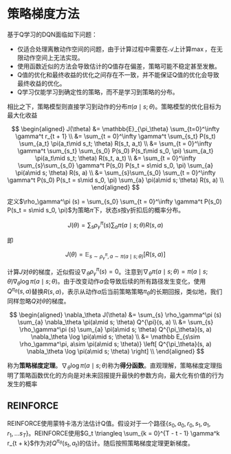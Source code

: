 # 策略梯度方法

基于Q学习的DQN面临如下问题：

* 仅适合处理离散动作空间的问题，由于计算过程中需要在$\mathcal{A}$上计算$\max$，在无限动作空间上无法实现。
* 使用函数近似的方法会导致估计的Q值存在偏差，策略可能不稳定甚至发散。
* Q值的优化和最终收益的优化之间存在不一致，并不能保证Q值的优化会导致最终收益的优化。
* Q学习仅能学习到确定性的策略，而不是学习到策略的分布。

相比之下，策略模型则直接学习到动作的分布$\pi(a\mid s; \theta)$。策略模型的优化目标为最大化收益

$$
\begin{aligned}
J(\theta) &= \mathbb{E}_{\pi_\theta} \sum_{t=0}^\infty \gamma^t r_{t + 1} \\
&= \sum_{t = 0}^\infty \gamma^t \sum_{s_t} P(s_t) \sum_{a_t} \pi(a_t\mid s_t; \theta) R(s_t, a_t) \\
&= \sum_{t = 0}^\infty \gamma^t \sum_{s_t} \sum_{s_0} P(s_0) P(s_t\mid s_0, \pi) \sum_{a_t} \pi(a_t\mid s_t; \theta) R(s_t, a_t) \\
&= \sum_{t = 0}^\infty \sum_{s}\sum_{s_0} \gamma^t P(s_0) P(s_t = s\mid s_0, \pi) \sum_{a} \pi(a\mid s; \theta) R(s, a) \\
&= \sum_{s}\sum_{s_0} \sum_{t = 0}^\infty \gamma^t P(s_0) P(s_t = s\mid s_0, \pi) \sum_{a} \pi(a\mid s; \theta) R(s, a) \\
\end{aligned}
$$

定义$\rho_\gamma^\pi (s) = \sum_{s_0} \sum_{t = 0}^\infty \gamma^t P(s_0) P(s_t = s\mid s_0, \pi)$为策略$\pi$下，状态$s$按$\gamma$折扣后的概率分布。

$$
J(\theta) = \sum_{s} \rho_\gamma^\pi (s) \sum_{a} \pi(a\mid s; \theta) R(s, a)
$$

即

$$
J(\theta) = \mathbb{E}_{s\sim \rho_\gamma^\pi, a\sim \pi(a\mid s; \theta)} \left[ R(s, a) \right]
$$

计算$J$对$\theta$的梯度，近似假设$\nabla_\theta\rho_\gamma^\pi (s) = 0$。注意到$\nabla_\theta \pi(a\mid s; \theta) = \pi(a\mid s; \theta) \nabla_\theta \log \pi(a\mid s; \theta)$。由于改变动作$a$会导致后续的所有路径发生变化，使用$Q^{\pi_\theta}(s, a)$替换$R(s, a)$，表示从动作$a$后当前策略策略$\pi_\theta$的长期回报，类似地，我们同样忽略$Q$对$\theta$的梯度。

$$
\begin{aligned}
\nabla_\theta J(\theta) &= \sum_{s} \rho_\gamma^\pi (s) \sum_{a} \nabla_\theta \pi(a\mid s; \theta) Q^{\pi}(s, a) \\
&= \sum_{s} \rho_\gamma^\pi (s) \sum_{a} \pi(a\mid s; \theta) Q^{\pi_\theta}(s, a) \nabla_\theta \log \pi(a\mid s; \theta) \\
&= \mathbb E_{s\sim \rho_\gamma^\pi, a\sim \pi(a\mid s; \theta)} \left[ Q^{\pi_\theta}(s, a) \nabla_\theta \log \pi(a\mid s; \theta) \right] \\
\end{aligned}
$$

称为**策略梯度定理**。$\nabla_\theta \log \pi(a\mid s; \theta)$称为**得分函数**。直观理解，策略梯度定理指明了策略函数优化的方向是对未来回报提升最快的参数方向，最大化有价值的行为发生的概率

## REINFORCE

REINFORCE使用蒙特卡洛方法估计Q值。假设对于一个路径$\{s_0, a_0, r_0, s_1, a_1, r_1, \ldots s_T\}$。REINFORCE使用$G_t \triangleq \sum_{k = 0}^{T - t - 1} \gamma^k r_{t + k}$作为对$Q^{\pi_\theta}(s_t, a_t)$的估计。随后按照策略梯度定理更新梯度。
